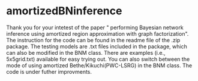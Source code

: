# amortizedBNinference
Thank you for your intetest of the paper " performing Bayesian network inference using amortized region approximation with graph factorization". 
The instruction for the code can be found in the readme file of the .zip package. The testing models are .txt files included in the package, which can also be modified in the BNM class. 
There are examples (i.e., 5x5grid.txt) available for easy trying out. You can also switch between the mode of using amortized Bethe/Kikuchi(PWC-LSRG) in the BNM class. The code is under futher improvments.  

